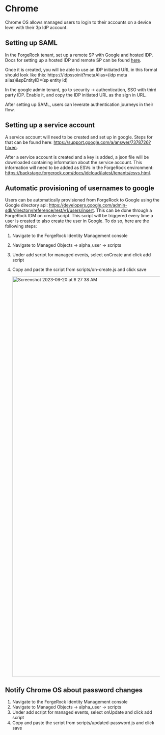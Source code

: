 # Chrome

Chrome OS allows managed users to login to their accounts on a device level with their 3p IdP account. 

## Setting up SAML

In the ForgeRock tenant, set up a remote SP with Google and hosted IDP. Docs for setting up a hosted IDP and remote SP can be found [here](https://backstage.forgerock.com/docs/idcloud-am/latest/saml2-guide/saml2-providers-and-cots.html). 

Once it is created, you will be able to use an IDP initiated URL in this format should look like this: https://<am-url>/idpssoinit?metaAlias=(idp meta alias)&spEntityID=(sp entity id)

In the google admin tenant, go to security -> authentication, SSO with third party IDP. Enable it, and copy the IDP initiated URL as the sign in URL.

After setting up SAML, users can leverate authentication journeys in their flow. 


## Setting up a service account

A service account will need to be created and set up in google. Steps for that can be found here: https://support.google.com/a/answer/7378726?hl=en.

After a service account is created and a key is added, a json file will be downloaded containing information about the service account. This information will need to be added as ESVs in the ForgeRock environment: https://backstage.forgerock.com/docs/idcloud/latest/tenants/esvs.html. 

## Automatic provisioning of usernames to google

Users can be automatically provisioned from ForgeRock to Google using the Google directory api: https://developers.google.com/admin-sdk/directory/reference/rest/v1/users/insert. This can be done through a ForgeRock IDM on create script. This script will be triggered every time a user is created to also create the user in Google. To do so, here are the following steps:

1) Navigate to the ForgeRock Identity Management console
2) Navigate to Managed Objects -> alpha_user -> scripts
3) Under add script for managed events, select onCreate and click add script
4) Copy and paste the script from scripts/on-create.js and click save

   <img width="1301" alt="Screenshot 2023-06-20 at 9 27 38 AM" src="https://github.com/ForgeRock/chrome-integration/assets/94064355/826b3298-6de7-4cdf-97df-6e32d7a93a0a">


## Notify Chrome OS about password changes

1) Navigate to the ForgeRock Identity Management console
2) Navigate to Managed Objects -> alpha_user -> scripts
3) Under add script for managed events, select onUpdate and click add script
4) Copy and paste the script from scripts/updated-password.js and click save

